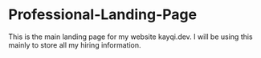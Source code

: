 # Professional-Landing-Page
This is the main landing page for my website kayqi.dev. I will be using this mainly to store all my hiring information.
